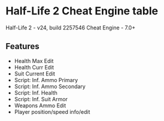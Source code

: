 # Half-Life 2 Cheat Engine table

Half-Life 2 - v24, build 2257546
Cheat Engine - 7.0+

## Features
* Health Max Edit
* Health Curr Edit
* Suit Current Edit
* Script: Inf. Ammo Primary
* Script: Inf. Ammo Secondary
* Script: Inf. Health
* Script: Inf. Suit Armor
* Weapons Ammo Edit
* Player position/speed info/edit
